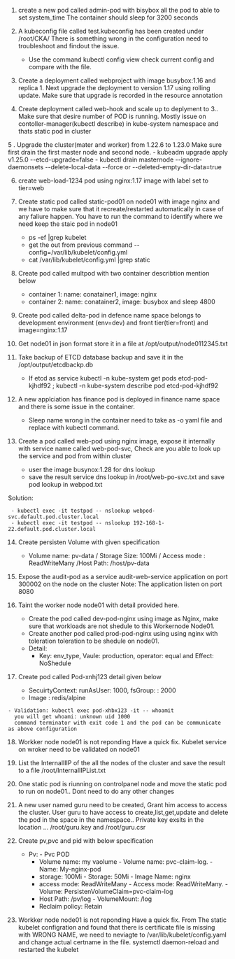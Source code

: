 1. create a new pod called admin-pod with bisybox all the pod to able to set system_time
   The container should sleep for 3200 seconds
   
2. A kubeconfig file called test.kubeconfig has been created under /root/CKA/ 
   There is something wrong in the configuration need to troubleshoot and findout the issue. 
    
   - Use the command kubectl config view check current config and compare with the file. 
    
3. Create a deployment called webproject with image busybox:1.16 and replica 1. Next upgrade the deployment to version 1.17 using rolling update. 
   Make sure that upgrade is recorded in the resource annotation 
   
4. Create deployment called web-hook and scale up to deplyment to 3.. Make sure that desire number of POD is running. 
   Mostly issue on contoller-manager(kubectl describe) in kube-system namespace and thats static pod in cluster 
   
5 . Upgrade the cluster(mater and worker) from 1.22.6 to 1.23.0 Make sure first drain the first master node and second node.
    -  kubeadm upgrade apply v1.25.0 --etcd-upgrade=false 
    -  kubectl drain masternode --ignore-daemonsets --delete-local-data --force or --deleted-empty-dir-data=true

6. create web-load-1234 pod using nginx:1.17 image with label set to tier=web 

7. Create static pod called static-pod01 on node01 with image nginx and we have to make sure that it recreate/restarted automatically in case of any faliure  happen. 
You have to run the command to identify where we need keep the staic pod in node01
   - ps -ef |grep kubelet
   - get the out from previous command --config=/var/lib/kubelet/config.yml  
   - cat /var/lib/kubelet/config.yml |grep static
8.  Create pod called multpod with two container describtion mention below 
    - container 1: name: conatainer1, image: nginx 
    - container 2: name: conatainer2, image: busybox and sleep 4800 

9. Create pod called delta-pod in defence name space belongs to development environment (env=dev) and front tier(tier=front) and image=nginx:1.17

10. Get node01 in json format store it in a file at /opt/output/node0112345.txt

11. Take backup of ETCD database backup and save it in the /opt/output/etcdbackp.db

    - If etcd as service kubectl -n kube-system get pods etcd-pod-kjhdf92 ; kubectl -n kube-system describe pod etcd-pod-kjhdf92  
12. A new applciation has finance pod is deployed in finance name space and there is some issue in the container. 
    
      - Sleep name wrong in the container need to take as -o yaml file and replace with kubectl command. 

13. Create a pod called web-pod using nginx image, expose it internally with service name called web-pod-svc, Check are you able to look up the service and pod from within cluster
      
       - user the image busynox:1.28 for dns lookup 
       - save the result service dns lookup in /root/web-po-svc.txt and save pod lookup in webpod.txt

Solution: 
    
     - kubectl exec -it testpod -- nslookup webpod-svc.default.pod.cluster.local 
     - kubectl exec -it testpod -- nslookup 192-168-1-22.default.pod.cluster.local 
 14. Create persisten Volume with given specification 
 
     - Volume name: pv-data / Storage Size: 100Mi / Access mode : ReadWriteMany /Host Path: /host/pv-data

15. Expose the audit-pod as a service audit-web-service application on port 300002 on the node on the cluster Note: The application listen on port 8080  

16. Taint the worker node  node01 with detail provided here.  

     - Create the pod called   dev-pod-nginx using image as Nginx, make sure that workloads are not shedule to this Workernode Node01. 
     - Create another pod called prod-pod-nginx using using nginx with toleration toleration to be shedule on node01. 
     - Detail:
        - Key: env_type, Vaule: production, operator: equal and Effect: NoShedule
 17. Create pod called Pod-xnhj123 detail given below
   
        - SecuirtyContext: runAsUser: 1000, fsGroup: : 2000 
        - Image : redis/alpine   

    - Validation: kubectl exec pod-xhbx123 -it -- whoamit
      you will get whoami: unknown uid 1000 
      command terminator with exit code 1 and the pod can be communicate as above configuration
          
 18. Workker node node01 is not reponding Have a quick fix.   Kubelet service on wroker need to be validated on node01

 19. List the InternallIIP  of the all the nodes of the cluster and save the result to a file /root/InternallIPList.txt
 
 20. One static pod is riunning on controlpanel node and move the static pod to run on node01.. Dont need to do any other changes 

 21. A new user named guru need to be created, Grant him access to access the cluster. User guru to have access to create,list,get,update and delete the pod in the space in the namespace.. Private key exsits in the location ... /root/guru.key and /root/guru.csr

22. Create pv,pvc and pid with below specification 
    
    - Pv:                         - Pvc                            POD
      - Volume name: my vaolume     - Volume name: pvc-claim-log.    - Name: My-nginx-pod
      - storage: 100Mi              - Storage: 50Mi                  - Image Name: nginx
      - access mode: ReadWriteMany  - Access mode: ReadWriteMany.    - Volume: PersistenVolumeClaim=pvc-claim-log
      - Host Path: /pv/log                                           - VolumeMount: /log
      - Reclaim policy: Retain  
23. Workker node node01 is not reponding Have a quick fix.  From The static kubelet configration and found that there is certificate file is missing with WRONG NAME, we need to neviagte to /var/lib/kubelet/config.yaml and change actual certname in the file.  systemctl daemon-reload and restarted the kubelet

